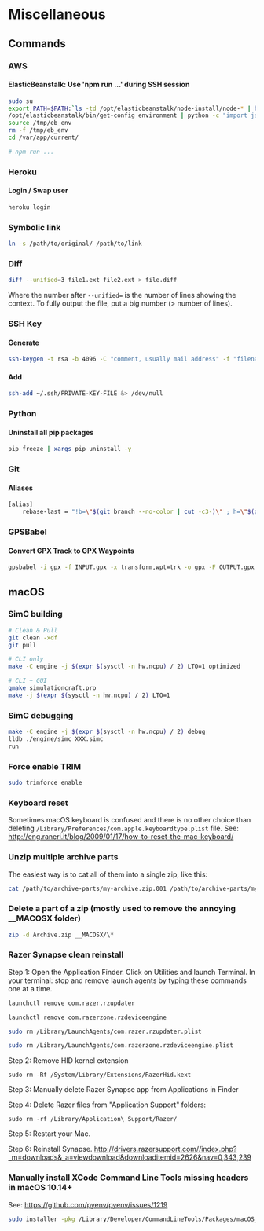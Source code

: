 # Miscellaneous

## Commands

### AWS
#### ElasticBeanstalk: Use 'npm run ...' during SSH session
```sh
sudo su
export PATH=$PATH:`ls -td /opt/elasticbeanstalk/node-install/node-* | head -1`/bin
/opt/elasticbeanstalk/bin/get-config environment | python -c "import json,sys; obj=json.load(sys.stdin); f = open('/tmp/eb_env', 'w'); f.write('\n'.join(map(lambda x: 'export ' + x[0] + '=' + x[1], obj.iteritems())))"
source /tmp/eb_env
rm -f /tmp/eb_env
cd /var/app/current/

# npm run ...

```

### Heroku
#### Login / Swap user
```sh
heroku login

```

### Symbolic link
```sh
ln -s /path/to/original/ /path/to/link

```

### Diff

```sh
diff --unified=3 file1.ext file2.ext > file.diff

```
Where the number after `--unified=` is the number of lines showing the context. To fully output the file, put a big number (> number of lines).

### SSH Key

#### Generate
```sh
ssh-keygen -t rsa -b 4096 -C "comment, usually mail address" -f "filename, usually username-Platform"

```

#### Add
```sh
ssh-add ~/.ssh/PRIVATE-KEY-FILE &> /dev/null

```

### Python

#### Uninstall all pip packages
```sh
pip freeze | xargs pip uninstall -y

```

### Git

#### Aliases
```sh
[alias]
	rebase-last = "!b=\"$(git branch --no-color | cut -c3-)\" ; h=\"$(git rev-parse $b)\" ; echo \"Current branch: $b $h\" ; c=\"$(git rev-parse $b)\" ; echo \"Recreating $b branch with initial commit $c ...\" ; git checkout --orphan new-start $c ; git commit -C $c ; git rebase --onto new-start $c $b ; git branch -d new-start ; git gc"

```

### GPSBabel

#### Convert GPX Track to GPX Waypoints

```sh
gpsbabel -i gpx -f INPUT.gpx -x transform,wpt=trk -o gpx -F OUTPUT.gpx

```

## macOS

### SimC building
```sh
# Clean & Pull
git clean -xdf
git pull

# CLI only
make -C engine -j $(expr $(sysctl -n hw.ncpu) / 2) LTO=1 optimized

# CLI + GUI
qmake simulationcraft.pro
make -j $(expr $(sysctl -n hw.ncpu) / 2) LTO=1

```

### SimC debugging
```sh
make -C engine -j $(expr $(sysctl -n hw.ncpu) / 2) debug
lldb ./engine/simc XXX.simc
run

```

### Force enable TRIM
```sh
sudo trimforce enable

```

### Keyboard reset
Sometimes macOS keyboard is confused and there is no other choice than deleting `/Library/Preferences/com.apple.keyboardtype.plist` file.
See: http://eng.raneri.it/blog/2009/01/17/how-to-reset-the-mac-keyboard/

### Unzip multiple archive parts
The easiest way is to cat all of them into a single zip, like this:
```sh
cat /path/to/archive-parts/my-archive.zip.001 /path/to/archive-parts/my-archive.zip.002 /path/to/archive-parts/my-archive.zip.003 > my-archive.zip

```

### Delete a part of a zip (mostly used to remove the annoying __MACOSX folder)
```sh
zip -d Archive.zip __MACOSX/\*

```

### Razer Synapse clean reinstall
Step 1: Open the Application Finder. Click on Utilities and launch Terminal. In your terminal: stop and remove launch agents by typing these commands one at a time.
```sh
launchctl remove com.razer.rzupdater

launchctl remove com.razerzone.rzdeviceengine

sudo rm /Library/LaunchAgents/com.razer.rzupdater.plist

sudo rm /Library/LaunchAgents/com.razerzone.rzdeviceengine.plist

```
Step 2: Remove HID kernel extension
```
sudo rm -Rf /System/Library/Extensions/RazerHid.kext

```
Step 3: Manually delete Razer Synapse app from Applications in Finder

Step 4: Delete Razer files from "Application Support" folders:
```
sudo rm -rf /Library/Application\ Support/Razer/

```

Step 5: Restart your Mac.

Step 6: Reinstall Synapse. http://drivers.razersupport.com//index.php?_m=downloads&_a=viewdownload&downloaditemid=2626&nav=0,343,239

### Manually install XCode Command Line Tools missing headers in macOS 10.14+
See: https://github.com/pyenv/pyenv/issues/1219
```sh
sudo installer -pkg /Library/Developer/CommandLineTools/Packages/macOS_SDK_headers_for_macOS_10.14.pkg -target /

```

